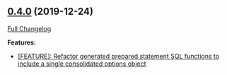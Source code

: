 ## [0.4.0](https://github.com/ugate/sqler/tree/v0.4.0) (2019-12-24)
[Full Changelog](https://github.com/ugate/sqler/compare/v0.3.0...v0.4.0)


__Features:__
* [[FEATURE]: Refactor generated prepared statement SQL functions to include a single consolidated options object](https://github.com/ugate/sqler/commit/3afc9ec0bf136540ae3817164547d9c2929619a3)